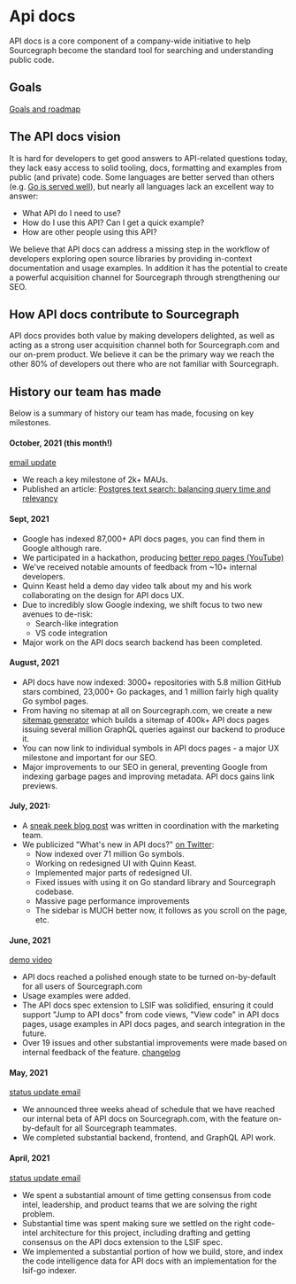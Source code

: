# Api docs

API docs is a core component of a company-wide initiative to help Sourcegraph become the standard tool for searching and understanding public code.

## Goals

[Goals and roadmap](../../../../company/strategy/cloud/growth/api-docs.md)

## The API docs vision

It is hard for developers to get good answers to API-related questions today, they lack easy access to solid tooling, docs, formatting and examples from public (and private) code. Some languages are better served than others (e.g. [Go is served well](https://pkg.go.dev)), but nearly all languages lack an excellent way to answer:

- What API do I need to use?
- How do I use this API? Can I get a quick example?
- How are other people using this API?

We believe that API docs can address a missing step in the workflow of developers exploring open source libraries by providing in-context documentation and usage examples. In addition it has the potential to create a powerful acquisition channel for Sourcegraph through strengthening our SEO.

## How API docs contribute to Sourcegraph

API docs provides both value by making developers delighted, as well as acting as a strong user acquisition channel both for Sourcegraph.com and our on-prem product. We believe it can be the primary way we reach the other 80% of developers out there who are not familiar with Sourcegraph.

## History our team has made

Below is a summary of history our team has made, focusing on key milestones.

#### October, 2021 (this month!)

[email update](https://user-images.githubusercontent.com/3173176/137404711-02a48d1f-047c-431c-8fab-02439440f345.png)

- We reach a key milestone of 2k+ MAUs.
- Published an article: [Postgres text search: balancing query time and relevancy](https://about.sourcegraph.com/blog/postgres-text-search-balancing-query-time-and-relevancy/)

#### Sept, 2021

- Google has indexed 87,000+ API docs pages, you can find them in Google although rare.
- We participated in a hackathon, producing [better repo pages (YouTube)](https://youtu.be/sgqtPb8ubAw)
- We've received notable amounts of feedback from ~10+ internal developers.
- Quinn Keast held a demo day video talk about my and his work collaborating on the design for API docs UX.
- Due to incredibly slow Google indexing, we shift focus to two new avenues to de-risk:
  - Search-like integration
  - VS code integration
- Major work on the API docs search backend has been completed.

#### August, 2021

- API docs have now indexed: 3000+ repositories with 5.8 million GitHub stars combined, 23,000+ Go packages, and 1 million fairly high quality Go symbol pages.
- From having no sitemap at all on Sourcegraph.com, we create a new [sitemap generator](https://github.com/sourcegraph/sourcegraph/tree/main/cmd/sitemap) which builds a sitemap of 400k+ API docs pages issuing several million GraphQL queries against our backend to produce it.
- You can now link to individual symbols in API docs pages - a major UX milestone and important for our SEO.
- Major improvements to our SEO in general, preventing Google from indexing garbage pages and improving metadata. API docs gains link previews.

#### July, 2021:

- A [sneak peek blog post](https://about.sourcegraph.com/blog/api-documentation-for-all-your-code/) was written in coordination with the marketing team.
- We publicized "What's new in API docs?" [on Twitter](https://twitter.com/slimsag/status/1425998256039813123):
  - Now indexed over 71 million Go symbols.
  - Working on redesigned UI with Quinn Keast.
  - Implemented major parts of redesigned UI.
  - Fixed issues with using it on Go standard library and Sourcegraph codebase.
  - Massive page performance improvements
  - The sidebar is MUCH better now, it follows as you scroll on the page, etc.

#### June, 2021

[demo video](https://drive.google.com/file/d/126LLrQanXH7rHr0d8d_qvmnSpdefBa2V/view)

- API docs reached a polished enough state to be turned on-by-default for all users of Sourcegraph.com
- Usage examples were added.
- The API docs spec extension to LSIF was solidified, ensuring it could support "Jump to API docs" from code views, "View code" in API docs pages, usage examples in API docs pages, and search integration in the future.
- Over 19 issues and other substantial improvements were made based on internal feedback of the feature. [changelog](https://github.com/sourcegraph/sourcegraph/blob/main/CHANGELOG.md#api-docs-experimental)

#### May, 2021

[status update email](https://user-images.githubusercontent.com/3173176/119178234-46897500-ba22-11eb-84cd-cb05fd837921.png)

- We announced three weeks ahead of schedule that we have reached our internal beta of API docs on Sourcegraph.com, with the feature on-by-default for all Sourcegraph teammates.
- We completed substantial backend, frontend, and GraphQL API work.

#### April, 2021

[status update email](https://user-images.githubusercontent.com/3173176/119178044-09bd7e00-ba22-11eb-8463-7ea39295806b.png)

- We spent a substantial amount of time getting consensus from code intel, leadership, and product teams that we are solving the right problem.
- Substantial time was spent making sure we settled on the right code-intel architecture for this project, including drafting and getting consensus on the API docs extension to the LSIF spec.
- We implemented a substantial portion of how we build, store, and index the code intelligence data for API docs with an implementation for the lsif-go indexer.
